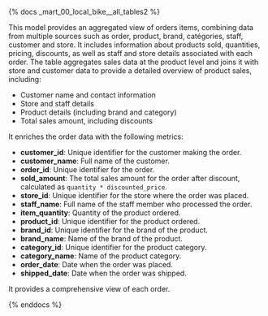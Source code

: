 {% docs _mart_00_local_bike__all_tables2 %}

This model provides an aggregated view of orders items, combining data from multiple sources such as order, product, brand, catégories, staff, customer and store.
It includes information about products sold, quantities, pricing, discounts, as well as staff and store details associated with each order.
The table aggregates sales data at the product level and joins it with store and customer data to provide a detailed overview of product sales, including:

- Customer name and contact information
- Store and staff details
- Product details (including brand and category)
- Total sales amount, including discounts

It enriches the order data with the following metrics:

- **customer_id**: Unique identifier for the customer making the order.
- **customer_name**: Full name of the customer.
- **order_id**: Unique identifier for the order.
- **sold_amount**: The total sales amount for the order after discount, calculated as `quantity * discounted_price`.
- **store_id**: Unique identifier for the store where the order was placed.
- **staff_name**: Full name of the staff member who processed the order.
- **item_quantity**: Quantity of the product ordered.
- **product_id**: Unique identifier for the product ordered.
- **brand_id**: Unique identifier for the brand of the product.
- **brand_name**: Name of the brand of the product.
- **category_id**: Unique identifier for the product category.
- **category_name**: Name of the product category.
- **order_date**: Date when the order was placed.
- **shipped_date**: Date when the order was shipped.

It provides a comprehensive view of each order.

{% enddocs %}